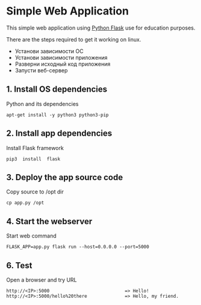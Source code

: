 # Simple Web Application

This simple web application using [Python Flask](http://flask.pocoo.org/) use for education purposes.
  
  There are the steps required to get it working on linux.
  
  - Установи зависимости ОС
  - Установи зависимости приложения
  - Разверни исходный код приложения
  - Запусти веб-сервер
   
## 1. Install OS dependencies
  
  Python and its dependencies

    apt-get install -y python3 python3-pip

   
## 2. Install app dependencies
    
  Install Flask framework
    
    pip3  install  flask

## 3. Deploy the app source code

  Copy source to /opt dir

    cp app.py /opt
    
## 4. Start the webserver

Start web command

    FLASK_APP=app.py flask run --host=0.0.0.0 --port=5000
    
## 6. Test

Open a browser and try URL

    http://<IP>:5000                            => Hello!
    http://<IP>:5000/hello%20there              => Hello, my friend.
